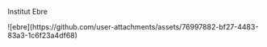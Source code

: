 <p> Institut Ebre</p>
![ebre](https://github.com/user-attachments/assets/76997882-bf27-4483-83a3-1c6f23a4df68)


